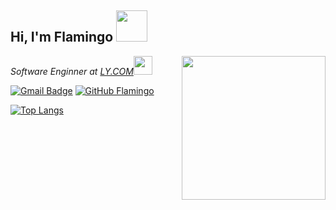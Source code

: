 <h2> Hi, I'm Flamingo <img src="https://media.giphy.com/media/mGcNjsfWAjY5AEZNw6/giphy.gif" width="50"></h2>
<img align='right' src="https://s3.us-west-2.amazonaws.com/secure.notion-static.com/0b667bb5-1970-48f8-9c5c-30f8c7f142c8/Shopaholics_-_Avatar.png?X-Amz-Algorithm=AWS4-HMAC-SHA256&X-Amz-Content-Sha256=UNSIGNED-PAYLOAD&X-Amz-Credential=AKIAT73L2G45EIPT3X45%2F20220222%2Fus-west-2%2Fs3%2Faws4_request&X-Amz-Date=20220222T024806Z&X-Amz-Expires=86400&X-Amz-Signature=9c43718699b74da40cbabedd758f60e35d0f4e27ac3de718204055f024c883b8&X-Amz-SignedHeaders=host&response-content-disposition=filename%20%3D%22Shopaholics%2520-%2520Avatar.png%22&x-id=GetObject" width="230">
<p><em>Software Enginner at <a
            href="https://www.ly.com">LY.COM</a><img
            src="https://media.giphy.com/media/WUlplcMpOCEmTGBtBW/giphy.gif" width="30">
    </em></p>

[![Gmail Badge](https://img.shields.io/badge/-mail-c14438?style=for-the-badge&logo=maildotru&logoColor=ffffff)](mailto:lion.zhang@mail.com)
[![GitHub Flamingo](https://img.shields.io/github/followers/tomatopunk?logo=github&style=for-the-badge)](https://github.com/tomatopunk)

[![Top Langs](https://github-readme-stats.vercel.app/api/top-langs/?username=tomatopunk&hide=javascript,html,stylus,css)](https://github.com/anuraghazra/github-readme-stats)
